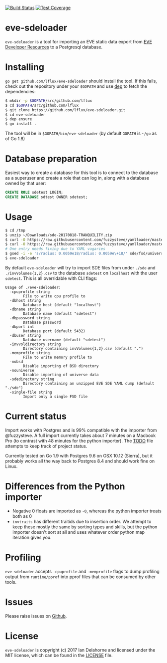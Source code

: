 [![Build Status](https://travis-ci.org/lflux/eve-sdeloader.svg?branch=master)](https://travis-ci.org/lflux/eve-sdeloader)
[![Test Coverage](https://codeclimate.com/github/lflux/eve-sdeloader/badges/coverage.svg)](https://codeclimate.com/github/lflux/eve-sdeloader/coverage)

# eve-sdeloader

`eve-sdeloader` is a tool for importing an EVE static data export from [EVE
Developer Resources](https://developers.eveonline.com/resource/resources) to a
Postgresql database. 

# Installing

`go get github.com/lflux/eve-sdeloader` should install the tool. If this fails,
check out the repository under your `$GOPATH` and use
[dep](https://github.com/golang/dep) to fetch the dependencies:

```bash
$ mkdir -p $GOPATH/src/github.com/lflux
$ cd $GOPATH/src/github.com/lflux
$ git clone https://github.com/lflux/eve-sdeloader.git
$ cd eve-sdeloader
$ dep ensure
$ go install .
```

The tool will be in `$GOPATH/bin/eve-sdeloader` (by default `GOPATH` is `~/go` as of Go 1.8)

# Database preparation

Easiest way to create a database for this tool is to connect to the database as
a superuser and create a role that can log in, along with a database owned by
that user:

```sql
CREATE ROLE sdetest LOGIN;
CREATE DATABASE sdtest OWNER sdetest;
```

# Usage

```bash
$ cd /tmp
$ unzip ~/Downloads/sde-20170818-TRANQUILITY.zip
$ curl -O https://raw.githubusercontent.com/fuzzysteve/yamlloader/master/invVolumes1.csv # or copy from this repo
$ curl -O https://raw.githubusercontent.com/fuzzysteve/yamlloader/master/invVolumes2.csv # or copy from this repo
# One entry needs fixing due to YAML vagaries
$ gsed -i -e 's/radius: 0.0059e18/radius: 0.0059e\+18/' sde/fsd/universe/wormhole/G-R00031/G-C00311/constellation.static
$ eve-sdeloader
```

By default `eve-sdeloader` will try to import SDE files from under `./sde` and
`./invVolumes{1,2}.csv` to the database `sdetest` on `localhost` with the user
`sdetest`. This is all overridable with CLI flags:

```
Usage of ./eve-sdeloader:
  -cpuprofile string
    	File to write cpu profile to
  -dbhost string
    	Database host (default "localhost")
  -dbname string
    	Database name (default "sdetest")
  -dbpassword string
    	Database password
  -dbport int
    	Database port (default 5432)
  -dbuser string
    	Database username (default "sdetest")
  -invvoldirectory string
    	Directory containing invVolumes{1,2}.csv (default ".")
  -memprofile string
    	File to write memory profile to
  -nobsd
    	Disable importing of BSD directory
  -nouniverse
    	Disable importing of universe data
  -sdedirectory string
    	Directory containing an unzipped EVE SDE YAML dump (default "./sde")
  -single-file string
    	Import only a single FSD file
```

# Current status

Import works with Postgres and is 99% compatible with the importer from
@fuzzysteve. A full import currently takes about 7 minutes on a Macbook Pro (to
contrast with 48 minutes for the python importer). The [TODO](TODO.md)
file attempts to keep track of project status.

Currently tested on Go 1.9 with Postgres 9.6 on OSX 10.12 (Sierra), but it
probably works all the way back to Postgres 8.4 and should work fine on Linux.

# Differences from the Python importer
- Negative 0 floats are imported as `-0`, whereas the python importer treats
  both as 0
- `invtraits` has different traitids due to insertion order. We attempt to keep
  these mostly the same by sorting types and skills, but the python importer
  doesn't sort at all and uses whatever order python map iteration gives you.

# Profiling

`eve-sdeloader` accepts `-cpuprofile` and `-memprofile` flags to dump profiling
output from `runtime/pprof` into pprof files that can be consumed by other
tools.

# Issues

Please raise issues on [Github](https://github.com/lflux/eve-sdeloader/issues).

# License

`eve-sdeloader` is copyright (c) 2017 Ian Delahorne and licensed under the MIT
license, which can be found in the [LICENSE](LICENSE) file.

